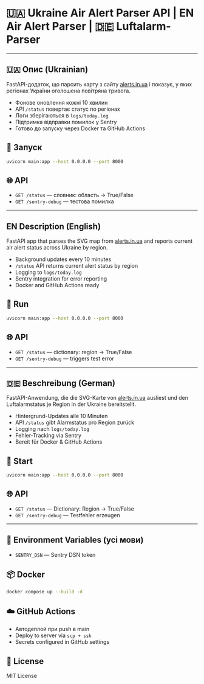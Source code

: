
# 🇺🇦 Ukraine Air Alert Parser API | EN Air Alert Parser | 🇩🇪 Luftalarm-Parser

---

## 🇺🇦 Опис (Ukrainian)

FastAPI-додаток, що парсить карту з сайту [alerts.in.ua](https://alerts.in.ua) і показує, у яких регіонах України оголошена повітряна тривога.

- Фонове оновлення кожні 10 хвилин
- API `/status` повертає статус по регіонах
- Логи зберігаються в `logs/today.log`
- Підтримка відправки помилок у Sentry
- Готово до запуску через Docker та GitHub Actions

## 🚀 Запуск

```bash
uvicorn main:app --host 0.0.0.0 --port 8000
```

## 🌐 API

- `GET /status` — словник: область → True/False
- `GET /sentry-debug` — тестова помилка

---

## EN Description (English)

FastAPI app that parses the SVG map from [alerts.in.ua](https://alerts.in.ua) and reports current air alert status across Ukraine by region.

- Background updates every 10 minutes
- `/status` API returns current alert status by region
- Logging to `logs/today.log`
- Sentry integration for error reporting
- Docker and GitHub Actions ready

## 🚀 Run

```bash
uvicorn main:app --host 0.0.0.0 --port 8000
```

## 🌐 API

- `GET /status` — dictionary: region → True/False
- `GET /sentry-debug` — triggers test error

---

## 🇩🇪 Beschreibung (German)

FastAPI-Anwendung, die die SVG-Karte von [alerts.in.ua](https://alerts.in.ua) ausliest und den Luftalarmstatus je Region in der Ukraine bereitstellt.

- Hintergrund-Updates alle 10 Minuten
- API `/status` gibt Alarmstatus pro Region zurück
- Logging nach `logs/today.log`
- Fehler-Tracking via Sentry
- Bereit für Docker & GitHub Actions

## 🚀 Start

```bash
uvicorn main:app --host 0.0.0.0 --port 8000
```

## 🌐 API

- `GET /status` — Dictionary: Region → True/False
- `GET /sentry-debug` — Testfehler erzeugen

---

## 🔐 Environment Variables (усі мови)

- `SENTRY_DSN` — Sentry DSN token

## 📦 Docker

```bash
docker compose up --build -d
```

## ☁️ GitHub Actions

- Автодеплой при push в main
- Deploy to server via `scp + ssh`
- Secrets configured in GitHub settings

## 📜 License

MIT License
